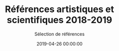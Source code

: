 ---
title: 'Références artistiques et scientifiques 2018-2019'
date: 2019-04-26 00:00:00
subtitle: "Sélection de références" 
description: 
featured_image: '/images/Journal/Deuxieme-annee-de-these/couverture.PNG'
---